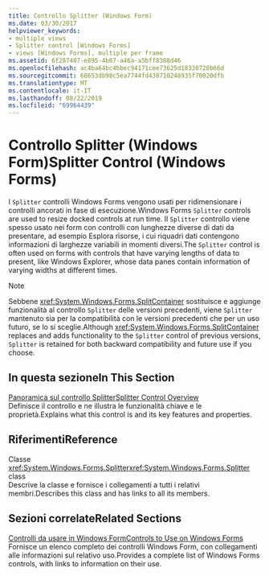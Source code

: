 ```yaml
---
title: Controllo Splitter (Windows Form)
ms.date: 03/30/2017
helpviewer_keywords:
- multiple views
- Splitter control [Windows Forms]
- views [Windows Forms], multiple per frame
ms.assetid: 6f287407-e895-4b07-a46a-a5bff8388d46
ms.openlocfilehash: ac4ba64bc4bbec94171cee73625d18330728b66d
ms.sourcegitcommit: 68653db98c5ea7744fd438710248935f70020dfb
ms.translationtype: MT
ms.contentlocale: it-IT
ms.lasthandoff: 08/22/2019
ms.locfileid: "69964439"
---
```

# <a name="splitter-control-windows-forms"></a><span data-ttu-id="44934-102">Controllo Splitter (Windows Form)</span><span class="sxs-lookup"><span data-stu-id="44934-102">Splitter Control (Windows Forms)</span></span>
<span data-ttu-id="44934-103">I `Splitter` controlli Windows Forms vengono usati per ridimensionare i controlli ancorati in fase di esecuzione.</span><span class="sxs-lookup"><span data-stu-id="44934-103">Windows Forms `Splitter` controls are used to resize docked controls at run time.</span></span> <span data-ttu-id="44934-104">Il `Splitter` controllo viene spesso usato nei form con controlli con lunghezze diverse di dati da presentare, ad esempio Esplora risorse, i cui riquadri dati contengono informazioni di larghezze variabili in momenti diversi.</span><span class="sxs-lookup"><span data-stu-id="44934-104">The `Splitter` control is often used on forms with controls that have varying lengths of data to present, like Windows Explorer, whose data panes contain information of varying widths at different times.</span></span>  
  
> [!NOTE]
> <span data-ttu-id="44934-105">Sebbene <xref:System.Windows.Forms.SplitContainer> sostituisce e aggiunge funzionalità al controllo `Splitter` delle versioni precedenti, viene `Splitter` mantenuto sia per la compatibilità con le versioni precedenti che per un uso futuro, se lo si sceglie.</span><span class="sxs-lookup"><span data-stu-id="44934-105">Although <xref:System.Windows.Forms.SplitContainer> replaces and adds functionality to the `Splitter` control of previous versions, `Splitter` is retained for both backward compatibility and future use if you choose.</span></span>  
  
## <a name="in-this-section"></a><span data-ttu-id="44934-106">In questa sezione</span><span class="sxs-lookup"><span data-stu-id="44934-106">In This Section</span></span>  
 [<span data-ttu-id="44934-107">Panoramica sul controllo Splitter</span><span class="sxs-lookup"><span data-stu-id="44934-107">Splitter Control Overview</span></span>](splitter-control-overview-windows-forms.md)  
 <span data-ttu-id="44934-108">Definisce il controllo e ne illustra le funzionalità chiave e le proprietà.</span><span class="sxs-lookup"><span data-stu-id="44934-108">Explains what this control is and its key features and properties.</span></span>  
  
## <a name="reference"></a><span data-ttu-id="44934-109">Riferimenti</span><span class="sxs-lookup"><span data-stu-id="44934-109">Reference</span></span>  
 <span data-ttu-id="44934-110">Classe <xref:System.Windows.Forms.Splitter></span><span class="sxs-lookup"><span data-stu-id="44934-110"><xref:System.Windows.Forms.Splitter> class</span></span>  
 <span data-ttu-id="44934-111">Descrive la classe e fornisce i collegamenti a tutti i relativi membri.</span><span class="sxs-lookup"><span data-stu-id="44934-111">Describes this class and has links to all its members.</span></span>  
  
## <a name="related-sections"></a><span data-ttu-id="44934-112">Sezioni correlate</span><span class="sxs-lookup"><span data-stu-id="44934-112">Related Sections</span></span>  
 [<span data-ttu-id="44934-113">Controlli da usare in Windows Form</span><span class="sxs-lookup"><span data-stu-id="44934-113">Controls to Use on Windows Forms</span></span>](controls-to-use-on-windows-forms.md)  
 <span data-ttu-id="44934-114">Fornisce un elenco completo dei controlli Windows Form, con collegamenti alle informazioni sul relativo uso.</span><span class="sxs-lookup"><span data-stu-id="44934-114">Provides a complete list of Windows Forms controls, with links to information on their use.</span></span>
